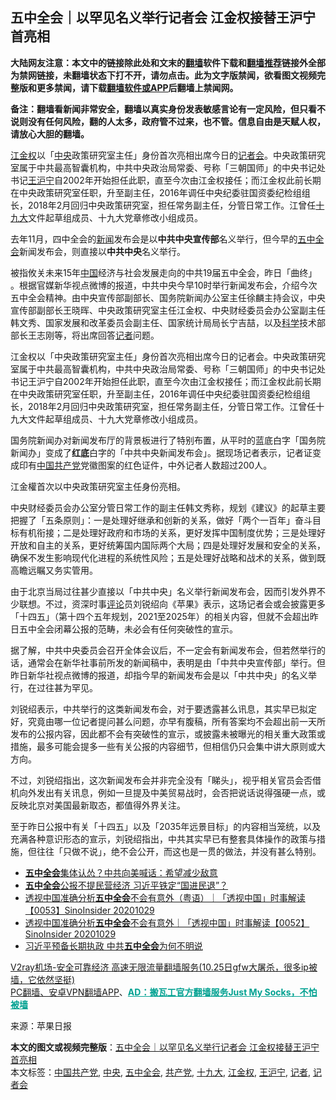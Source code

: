  <h2>五中全会｜以罕见名义举行记者会 江金权接替王沪宁首亮相</h2> <p class="notice"><b>大陆网友注意：本文中的链接除此处和文末的<a href="https://github.com/bannedbook/fanqiang" >翻墙</a>软件下载和<a href="https://github.com/killgcd/justmysocks/blob/master/README.md">翻墙推荐</a>链接外全部为禁网链接，未翻墙状态下打不开，请勿点击。此为文字版禁闻，欲看图文视频完整版和更多禁闻，请下载<a href="https://github.com/bannedbook/fanqiang">翻墙软件或APP</a>后翻墙上禁闻网。</p><p>备注：翻墙看新闻非常安全，翻墙以真实身份发表敏感言论有一定风险，但只看不说则没有任何风险，翻的人太多，政府管不过来，也不管。信息自由是天赋人权，请放心大胆的翻墙。</b></p>  <div class="entry"> <p id="summary"><a href="https://www.bannedbook.org/bnews/tag/%e6%b1%9f%e9%87%91%e6%9d%83/" class="st_tag internal_tag" rel="tag" title="标签 江金权 下的日志">江金权</a>以「<a href="https://www.bannedbook.org/bnews/tag/%E4%B8%AD%E5%A4%AE/" class="st_tag internal_tag" rel="tag" title="标签 中央 下的日志">中央</a>政策研究室主任」身份首次亮相出席今日的<a href="https://www.bannedbook.org/bnews/tag/%e8%ae%b0%e8%80%85%e4%bc%9a/" class="st_tag internal_tag" rel="tag" title="标签 记者会 下的日志">记者会</a>。中央政策研究室属于中共最高智囊机构，中共中央政治局常委、号称「三朝国师」的中央书记处书记<a href="https://www.bannedbook.org/bnews/tag/%e7%8e%8b%e6%b2%aa%e5%ae%81/" class="st_tag internal_tag" rel="tag" title="标签 王沪宁 下的日志">王沪宁</a>自2002年开始担任此职，直至今次由江金权接任；而江金权此前长期在中央政策研究室任职，升至副主任，2016年调任中央纪委驻国资委纪检组组长，2018年2月回归中央政策研究室，担任常务副主任，分管日常工作。江曾任<a href="https://www.bannedbook.org/bnews/tag/%e5%8d%81%e4%b9%9d%e5%a4%a7/" class="st_tag internal_tag" rel="tag" title="标签 十九大 下的日志">十九大</a>文件起草组成员、十九大党章修改小组成员。</p> <p id="conimg"></p> <p>去年11月，四中全会的<span class='wp_keywordlink_affiliate'><a href="https://www.bannedbook.org/" title="新闻">新闻</a></span>发布会是以<strong>中共中央宣传部</strong>名义举行，但今早的<a href="https://www.bannedbook.org/bnews/tag/%e4%ba%94%e4%b8%ad%e5%85%a8%e4%bc%9a/" class="st_tag internal_tag" rel="tag" title="标签 五中全会 下的日志">五中全会</a>新闻发布会，则直接以<strong>中共中央</strong>名义举行。</p>  <p>被指攸关未来15年<span class='wp_keywordlink_affiliate'><a href="https://www.bannedbook.org/" title="中国" target="_blank">中国</a></span>经济与社会发展走向的中共19届五中全会，昨日「曲终」 。根据官媒新华视点微博的报道，中共中央今早10时举行新闻发布会，介绍今次五中全会精神。由中央宣传部副部长、国务院新闻办公室主任徐麟主持会议，中央宣传部副部长王晓晖、中央政策研究室主任江金权、中央财经委员会办公室副主任韩文秀、国家发展和改革委员会副主任、国家统计局局长宁吉喆，以及<span class='wp_keywordlink'><a href="https://www.bannedbook.org/forum11/topic309.html" title="禁片：“科学”的棍子" target="_blank">科学</a></span>技术部部长王志刚等，将出席回答<a href="https://www.bannedbook.org/bnews/tag/%E8%AE%B0%E8%80%85/" class="st_tag internal_tag" rel="tag" title="标签 记者 下的日志">记者</a>问题。</p> <p>江金权以「中央政策研究室主任」身份首次亮相出席今日的记者会。中央政策研究室属于中共最高智囊机构，中共中央政治局常委、号称「三朝国师」的中央书记处书记王沪宁自2002年开始担任此职，直至今次由江金权接任；而江金权此前长期在中央政策研究室任职，升至副主任，2016年调任中央纪委驻国资委纪检组组长，2018年2月回归中央政策研究室，担任常务副主任，分管日常工作。江曾任十九大文件起草组成员、十九大党章修改小组成员。</p> <p>国务院新闻办对新闻发布厅的背景板进行了特别布置，从平时的蓝底白字「国务院新闻办」变成了<strong>红底</strong>白字的「中共中央新闻发布会」。据现场记者表示，记者证变成印有<a href="https://www.bannedbook.org/bnews/tag/%e4%b8%ad%e5%9b%bd%e5%85%b1%e4%ba%a7%e5%85%9a/" class="st_tag internal_tag" rel="tag" title="标签 中国共产党 下的日志">中国共产党</a>党徽图案的红色证件，中外记者人数超过200人。</p>  <p></p> <p>江金權首次以中央政策研究室主任身份亮相。</p> <p>中央财经委员会办公室分管日常工作的副主任韩文秀称，规划《建议》的起草主要把握了「五条原则」：一是处理好继承和创新的关系，做好「两个一百年」奋斗目标有机衔接；二是处理好政府和市场的关系，更好发挥中国制度优势；三是处理好开放和自主的关系，更好统筹国内国际两个大局；四是处理好发展和安全的关系，确保不发生影响现代化进程的系统性风险；五是处理好战略和战术的关系，做到既高瞻远瞩又务实管用。</p>  <p>由于北京当局过往甚少直接以「中共中央」名义举行新闻发布会，因而引发外界不少联想。不过，资深时事<span class='wp_keywordlink_affiliate'><a href="https://www.bannedbook.org/bnews/comments/" title="新闻评论" target="_blank">评论</a></span>员刘锐绍向《苹果》表示，这场记者会或会披露更多「十四五」（第十四个五年规划，2021至2025年）的相关内容，但就不会超出昨日五中全会闭幕公报的范畴，未必会有任何突破性的宣示。</p> <p>据了解，中共中央委员会召开全体会议后，不一定会有新闻发布会，但若然举行的话，通常会在新华社事前所发的新闻稿中，表明是由「中共中央宣传部」举行。但昨日新华社视点微博的报道，却指今早的新闻发布会是以「中共中央」的名义举行，在过往甚为罕见。</p> <p>刘锐绍表示，中共举行的这类新闻发布会，对于要透露甚么讯息，其实早已拟定好，究竟由哪一位记者提问甚么问题，亦早有腹稿，所有答案均不会超出前一天所发布的公报内容，因此都不会有突破性的宣示，或披露未被曝光的相关重大政策或措施，最多可能会提多一些有关公报的内容细节，但相信仍只会集中讲大原则或大方向。</p>  <p>不过，刘锐绍指出，这次新闻发布会并非完全没有「睇头」，视乎相关官员会否借机向外发出有关讯息，例如一旦提及中美贸易战时，会否把说话说得强硬一点，或反映北京对美国最新取态，都值得外界关注。</p> <p>至于昨日公报中有关「十四五」以及「2035年远景目标」的内容相当笼统，以及充满各种意识形态的宣示，刘锐绍指出，中共其实早已有整套具体操作的政策与措施，但往往「只做不说」，绝不会公开，而这也是一贯的做法，并没有甚么特别。</p> <ul class='op-related-articles' title='相关阅读'> <li><a href='https://www.bannedbook.org/bnews/cbnews/20201030/1422729.html' target='_blank'><b>五中全会</b>集体认怂？中共向美喊话：希望减少敌意</a></li> <li><a href='https://www.bannedbook.org/bnews/comments/20201030/1422707.html' target='_blank'><b>五中全会</b>公报不提民营经济 习近平铁定“国进民退”？</a></li> <li><a href='https://www.bannedbook.org/bnews/bannedvideo/20201030/1422683.html' target='_blank'>透视中国准确分析<b>五中全会</b>不会有意外（粤语）｜「透视中国」时事解读【0053】SinoInsider 20201029</a></li> <li><a href='https://www.bannedbook.org/bnews/bannedvideo/20201030/1422682.html' target='_blank'>透视中国准确分析<b>五中全会</b>不会有意外｜「透视中国」时事解读【0052】SinoInsider 20201029</a></li> <li><a href='https://www.bannedbook.org/bnews/headline/20201030/1422613.html' target='_blank'>习近平预备长期执政 中共<b>五中全会</b>为何不明说</a></li> </ul> <p class="texttj"> <a href="https://www.bannedbook.org/forum23/topic22702.html" target="_blank">V2ray机场-安全可靠经济 高速无限流量翻墙服务(10.25日gfw大屠杀，很多ip被墙，它依然坚挺)</a><br/> <a href="https://github.com/bannedbook/fanqiang/wiki/%E7%A6%81%E9%97%BB%E7%BD%91%E5%AE%89%E5%8D%93%E7%BF%BB%E5%A2%99%E6%96%B0%E9%97%BBAPP" target="_blank">PC翻墙、安卓VPN翻墙APP</a>、<span onclick="window.open('https://github.com/killgcd/justmysocks/blob/master/README.md')" style="font-weight:bold;color:#00A191;cursor:pointer;text-decoration:underline;outline:none">AD：搬瓦工官方翻墙服务Just My Socks，不怕被墙</span></p><p> 来源：苹果日报 </p><a name='sharetosocial'></a>       <div><b>本文的图文或视频完整版</b>：<a href='https://www.bannedbook.org/bnews/topimagenews/20201030/1422777.html'>五中全会｜以罕见名义举行记者会 江金权接替王沪宁首亮相</a></div>  </div><!--END ENTRY--> <div class="postfooter"> <div>本文标签：<a href="https://www.bannedbook.org/bnews/tag/%e4%b8%ad%e5%9b%bd%e5%85%b1%e4%ba%a7%e5%85%9a/" rel="tag">中国共产党</a>, <a href="https://www.bannedbook.org/bnews/tag/%E4%B8%AD%E5%A4%AE/" rel="tag">中央</a>, <a href="https://www.bannedbook.org/bnews/tag/%e4%ba%94%e4%b8%ad%e5%85%a8%e4%bc%9a/" rel="tag">五中全会</a>, <a href="https://www.bannedbook.org/bnews/tag/%e5%85%b1%e4%ba%a7%e5%85%9a/" rel="tag">共产党</a>, <a href="https://www.bannedbook.org/bnews/tag/%e5%8d%81%e4%b9%9d%e5%a4%a7/" rel="tag">十九大</a>, <a href="https://www.bannedbook.org/bnews/tag/%e6%b1%9f%e9%87%91%e6%9d%83/" rel="tag">江金权</a>, <a href="https://www.bannedbook.org/bnews/tag/%e7%8e%8b%e6%b2%aa%e5%ae%81/" rel="tag">王沪宁</a>, <a href="https://www.bannedbook.org/bnews/tag/%E8%AE%B0%E8%80%85/" rel="tag">记者</a>, <a href="https://www.bannedbook.org/bnews/tag/%e8%ae%b0%e8%80%85%e4%bc%9a/" rel="tag">记者会</a></div>  </div><!--END POSTFOOTER--> 